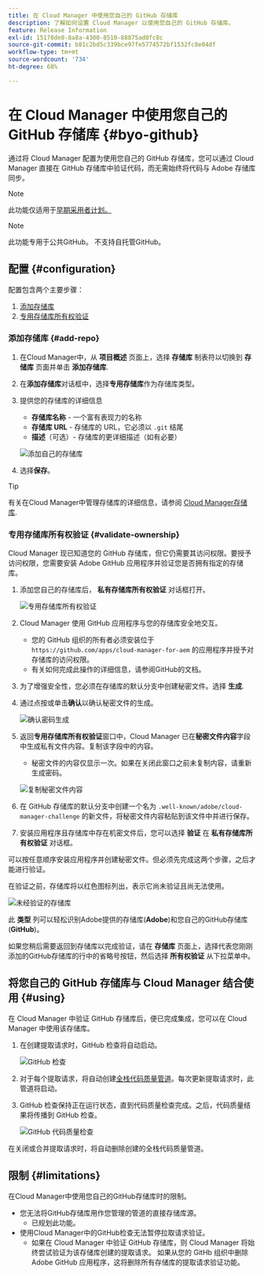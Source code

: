 ```yaml
---
title: 在 Cloud Manager 中使用您自己的 GitHub 存储库
description: 了解如何设置 Cloud Manager 以使用您自己的 GitHub 存储库。
feature: Release Information
exl-id: 15178de8-8a8a-4300-8510-88875ad0fc8c
source-git-commit: b81c2bd5c339bce97fe5774572bf1532fc8e04df
workflow-type: tm+mt
source-wordcount: '734'
ht-degree: 68%

---
```



# 在 Cloud Manager 中使用您自己的 GitHub 存储库 {#byo-github}

通过将 Cloud Manager 配置为使用您自己的 GitHub 存储库，您可以通过 Cloud Manager 直接在 GitHub 存储库中验证代码，而无需始终将代码与 Adobe 存储库同步。

>[!NOTE]
>
>此功能仅适用于[早期采用者计划。](/help/implementing/cloud-manager/release-notes/current.md#early-adoption)

>[!NOTE]
>
>此功能专用于公共GitHub。 不支持自托管GitHub。

## 配置 {#configuration}

配置包含两个主要步骤：

1. [添加存储库](#add-repo)
1. [专用存储库所有权验证](#validate-ownership)

### 添加存储库 {#add-repo}

1. 在Cloud Manager中，从 **项目概述** 页面上，选择 **存储库** 制表符以切换到 **存储库** 页面并单击 **添加存储库**.

1. 在&#x200B;**添加存储库**&#x200B;对话框中，选择&#x200B;**专用存储库**&#x200B;作为存储库类型。

1. 提供您的存储库的详细信息

   * **存储库名称** - 一个富有表现力的名称
   * **存储库 URL** - 存储库的 URL，它必须以 `.git` 结尾
   * **描述**（可选）- 存储库的更详细描述（如有必要）

   ![添加自己的存储库](/help/implementing/cloud-manager/assets/repos/add-own-github.png)

1. 选择&#x200B;**保存**。

>[!TIP]
>
>有关在Cloud Manager中管理存储库的详细信息，请参阅 [Cloud Manager存储库](/help/implementing/cloud-manager/managing-code/cloud-manager-repositories.md).

### 专用存储库所有权验证 {#validate-ownership}

Cloud Manager 现已知道您的 GitHub 存储库，但它仍需要其访问权限。要授予访问权限，您需要安装 Adobe GitHub 应用程序并验证您是否拥有指定的存储库。

1. 添加您自己的存储库后， **私有存储库所有权验证** 对话框打开。

   ![专用存储库所有权验证](/help/implementing/cloud-manager/assets/repos/private-repo-validate.png)

1. Cloud Manager 使用 GitHub 应用程序与您的存储库安全地交互。
   * 您的 GitHub 组织的所有者必须安装位于 `https://github.com/apps/cloud-manager-for-aem` 的应用程序并授予对存储库的访问权限。
   * 有关如何完成此操作的详细信息，请参阅GitHub的文档。

1. 为了增强安全性，您必须在存储库的默认分支中创建秘密文件。选择 **生成**.

1. 通过点按或单击&#x200B;**确认**&#x200B;以确认秘密文件的生成。

   ![确认密码生成](/help/implementing/cloud-manager/assets/repos/confirm-generation.png)

1. 返回&#x200B;**专用存储库所有权验证**&#x200B;窗口中，Cloud Manager 已在&#x200B;**秘密文件内容**&#x200B;字段中生成私有文件内容。复制该字段中的内容。

   * 秘密文件的内容仅显示一次。如果在关闭此窗口之前未复制内容，请重新生成密码。

   ![复制秘密文件内容](/help/implementing/cloud-manager/assets/repos/new-secret.png)

1. 在 GitHub 存储库的默认分支中创建一个名为 `.well-known/adobe/cloud-manager-challenge` 的新文件，将秘密文件内容粘贴到该文件中并进行保存。

1. 安装应用程序且存储库中存在机密文件后，您可以选择 **验证** 在 **私有存储库所有权验证** 对话框。

可以按任意顺序安装应用程序并创建秘密文件。但必须先完成这两个步骤，之后才能进行验证。

在验证之前，存储库将以红色图标列出，表示它尚未验证且尚无法使用。

![未经验证的存储库](/help/implementing/cloud-manager/assets/repos/unvalidated-repo.png)

此 **类型** 列可以轻松识别Adobe提供的存储库(**Adobe**)和您自己的GitHub存储库(**GitHub**)。

如果您稍后需要返回到存储库以完成验证，请在 **存储库** 页面上，选择代表您刚刚添加的GitHub存储库的行中的省略号按钮，然后选择 **所有权验证** 从下拉菜单中。

## 将您自己的 GitHub 存储库与 Cloud Manager 结合使用 {#using}

在 Cloud Manager 中验证 GitHub 存储库后，便已完成集成，您可以在 Cloud Manager 中使用该存储库。

1. 在创建提取请求时，GitHub 检查将自动启动。

   ![GitHub 检查](/help/implementing/cloud-manager/assets/repos/github-checks.png)

1. 对于每个提取请求，将自动创建[全栈代码质量管道](/help/implementing/cloud-manager/configuring-pipelines/introduction-ci-cd-pipelines.md)。每次更新提取请求时，此管道将启动。

1. GitHub 检查保持正在运行状态，直到代码质量检查完成。之后，代码质量结果将传播到 GitHub 检查。

   ![GitHub 代码质量检查](/help/implementing/cloud-manager/assets/repos/github-code-quality.png)

在关闭或合并提取请求时，将自动删除创建的全栈代码质量管道。

## 限制 {#limitations}

在Cloud Manager中使用您自己的GitHub存储库时的限制。

* 您无法将GitHub存储库用作您管理的管道的直接存储库源。
   * 已规划此功能。
* 使用Cloud Manager中的GitHub检查无法暂停拉取请求验证。
   * 如果在 Cloud Manager 中验证 GitHub 存储库，则 Cloud Manager 将始终尝试验证为该存储库创建的提取请求。
如果从您的 GitHb 组织中删除 Adobe GitHub 应用程序，这将删除所有存储库的提取请求验证功能。
